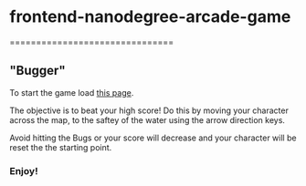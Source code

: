 # frontend-nanodegree-arcade-game
===============================
## "Bugger"


To start the game load [this page](https://bvodden.github.io/frontend-nanodegree-arcade-game/).

The objective is to beat your high score! Do this by moving your character across the map, to the saftey of the water using the arrow direction keys.

Avoid hitting the Bugs or your score will decrease and your character will be reset the the starting point.

### Enjoy!



